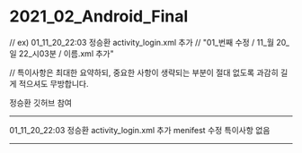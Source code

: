 # 2021_02_Android_Final

//  ex) 01_11_20_22:03 정승환 activity_login.xml 추가 
//  "01_번째 수정 / 11_월 20_일 22_시03분 / 이름.xml 추가"

//  특이사항은 최대한 요약하되, 중요한 사항이 생략되는 부분이 절대 없도록 과감히 길게 적으셔도 무방합니다.

정승환 깃허브 참여


*****************************************************************************************************
01_11_20_22:03 정승환
activity_login.xml 추가 
menifest 수정
특이사항 없음
*****************************************************************************************************
